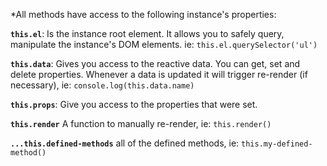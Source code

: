 
*All methods have access to the following instance's properties:

**`this.el`**: Is the instance root element. It allows you to safely query, manipulate the instance's DOM elements. ie: `this.el.querySelector('ul')`

**`this.data`**: Gives you access to the reactive data. You can get, set and delete properties. Whenever a data is updated it will trigger re-render (if necessary), ie: `console.log(this.data.name)`

**`this.props`**: Give you access to the properties that were set. 

**`this.render`** A function to manually re-render, ie: `this.render()`

**`...this.defined-methods`** all of the defined methods, ie: `this.my-defined-method()`
